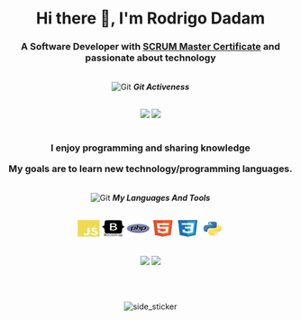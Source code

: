 ## <h1 align="center">Hi there 👋, I'm Rodrigo Dadam </h1>
### <h3 align="center">A Software Developer with [SCRUM Master Certificate](https://www.credly.com/badges/9f29f9a5-1371-424b-8451-4cecca9cb1f3/linked_in) and passionate about technology</h3>

<br>

<div align="center">
<img src="https://media.giphy.com/media/W5eoZHPpUx9sapR0eu/giphy.gif" width="30px" alt="Git"/>&nbsp;<i><b>Git Activeness</b></i></p>
</div>

<br>

<div align="center">
  <img height="180em" src="https://github-readme-stats.vercel.app/api?username=rodrigodadam&show_icons=true&theme=dracula&include_all_commits=true&count_private=true"/>
  <img height="180em" src="https://github-readme-stats.vercel.app/api/top-langs/?username=rodrigodadam&layout=compact&langs_count=7&theme=dracula"/>
</div>

<br>

<div align="center">
<h3>


I enjoy programming and sharing knowledge

My goals are to learn new technology/programming languages.
</h3>
</div>

<br>

<div align="center">
 <img src="https://media.giphy.com/media/W5eoZHPpUx9sapR0eu/giphy.gif" width="30px" alt="Git"/>&nbsp;<i><b>My Languages And Tools</b></i></p>

<br>

<img alt="js" height="30" width="40" src="https://raw.githubusercontent.com/devicons/devicon/master/icons/javascript/javascript-plain.svg">
<img alt="bootstrap" height="30" width="40" src="https://raw.githubusercontent.com/devicons/devicon/master/icons/bootstrap/bootstrap-plain-wordmark.svg"/>
<img alt="php" height="30" width="40" src="https://raw.githubusercontent.com/devicons/devicon/master/icons/php/php-original.svg">
<img alt="HTML" height="30" width="40" src="https://raw.githubusercontent.com/devicons/devicon/master/icons/html5/html5-original.svg">
<img alt="CSS" height="30" width="40" src="https://raw.githubusercontent.com/devicons/devicon/master/icons/css3/css3-original.svg">
<img alt="Python" height="30" width="40" src="https://raw.githubusercontent.com/devicons/devicon/master/icons/python/python-original.svg">

</div>

<br>

<div align="center"> 

<a href = "mailto:rodrigodadam@gmail.com"><img src="https://img.shields.io/badge/-Gmail-%23333?style=for-the-badge&logo=gmail&logoColor=white" target="_blank"></a>
<a href="https://www.linkedin.com/in/rodrigodadam" target="_blank"><img src="https://img.shields.io/badge/-LinkedIn-%230077B5?style=for-the-badge&logo=linkedin&logoColor=white" target="_blank"></a> 
 
</div>

<br><br>

<div align="center"> 
<img width=300px height=300px alt="side_sticker" src="https://media.giphy.com/media/TEnXkcsHrP4YedChhA/giphy.gif" /><br/><br/>
</div>
